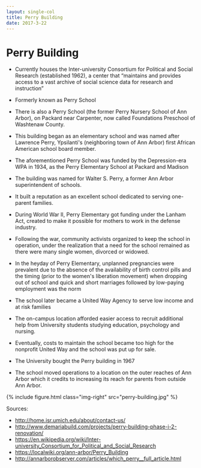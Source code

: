 ```yaml
---
layout: single-col
title: Perry Building
date: 2017-3-22
--- 
```



# Perry Building

- Currently houses the Inter-university Consortium for Political and Social Research (established 1962), a center that “maintains and provides access to a vast archive of social science data for research and instruction”
- Formerly known as Perry School
- There is also a Perry School (the former Perry Nursery School of Ann Arbor), on Packard near Carpenter, now called Foundations Preschool of Washtenaw County.
- This building began as an elementary school and was named after Lawrence Perry, Ypsilanti's (neighboring town of Ann Arbor) first African American school board member.
- The aforementioned Perry School was funded by the Depression-era WPA in 1934, as the Perry Elementary School at Packard and Madison
- The building was named for Walter S. Perry, a former Ann Arbor superintendent of schools.
- It built a reputation as an excellent school dedicated to serving one-parent families.
- During World War II, Perry Elementary got funding under the Lanham Act, created to make it possible for mothers to work in the defense industry.
- Following the war, community activists organized to keep the school in operation, under the realization that a need for the school remained as there were many single women, divorced or widowed.
- In the heyday of Perry Elementary, unplanned pregnancies were prevalent due to the absence of the availability of birth control pills and the timing (prior to the women's liberation movement) when dropping out of school and quick and short marriages followed by low-paying employment was the norm
- The school later became a United Way Agency to serve low income and at risk families

- The on-campus location afforded easier access to recruit additional help from University students studying education, psychology and nursing.
- Eventually, costs to maintain the school became too high for the nonprofit United Way and the school was put up for sale.
- The University bought the Perry building in 1967
- The school moved operations to a location on the outer reaches of Ann Arbor which it credits to increasing its reach for parents from outside Ann Arbor.

{% include figure.html class="img-right" src="perry-building.jpg" %}

Sources:

- http://home.isr.umich.edu/about/contact-us/
- http://www.demariabuild.com/projects/perry-building-phase-i-2-renovation/
- https://en.wikipedia.org/wiki/Inter-university_Consortium_for_Political_and_Social_Research
- https://localwiki.org/ann-arbor/Perry_Building
- http://annarborobserver.com/articles/which_perry__full_article.html
